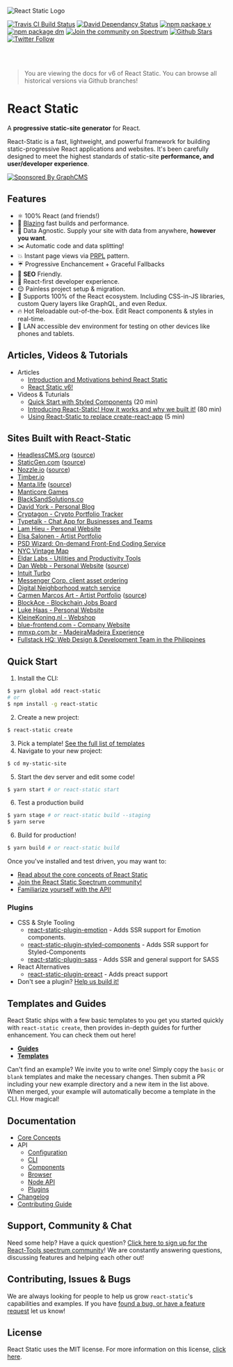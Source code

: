 ![React Static Logo](https://github.com/nozzle/react-static/raw/master/media/logo.png)

[![Travis CI Build Status](https://travis-ci.org/nozzle/react-static.svg?branch=master)](https://travis-ci.org/nozzle/react-static) [![David Dependancy Status](https://david-dm.org/nozzle/react-static.svg)](https://david-dm.org/nozzle/react-static) [![npm package v](https://img.shields.io/npm/v/react-static.svg)](https://www.npmjs.org/package/react-static) [![npm package dm](https://img.shields.io/npm/dm/react-static.svg)](https://npmjs.com/package/react-static) [![Join the community on Spectrum](https://withspectrum.github.io/badge/badge.svg)](https://spectrum.chat/react-static)
[![Github Stars](https://img.shields.io/github/stars/nozzle/react-static.svg?style=social&label=Star)](https://github.com/nozzle/react-static) [![Twitter Follow](https://img.shields.io/twitter/follow/nozzleio.svg?style=social&label=Follow)](https://twitter.com/nozzleio)

<br>
<br>

> You are viewing the docs for v6 of React Static. You can browse all historical versions via Github branches!

# React Static

A **progressive static-site generator** for React.

React-Static is a fast, lightweight, and powerful framework for building static-progressive React applications and websites. It's been carefully designed to meet the highest standards of static-site **performance, and user/developer experience**.

[![Sponsored By GraphCMS](https://github.com/nozzle/react-static/raw/master/media/graphcms.svg?sanitize=true)](http://graphcms.com/?ref=tlinsley)

## Features

- ⚛️ 100% React (and friends!)
- 🚀 [Blazing](https://twitter.com/acdlite/status/974390255393505280) fast builds and performance.
- 🚚 Data Agnostic. Supply your site with data from anywhere, **however you want**.
- ✂️ Automatic code and data splitting!
- 💥 Instant page views via [PRPL](https://developers.google.com/web/fundamentals/performance/prpl-pattern/) pattern.
- ☔️ Progressive Enchancement + Graceful Fallbacks
- 🎯 **SEO** Friendly.
- 🥇 React-first developer experience.
- 😌 Painless project setup & migration.
- 💯 Supports 100% of the React ecosystem. Including CSS-in-JS libraries, custom Query layers like GraphQL, and even Redux.
- 🔥 Hot Reloadable out-of-the-box. Edit React components & styles in real-time.
- 📲 LAN accessible dev environment for testing on other devices like phones and tablets.

## Articles, Videos & Tutorials

- Articles
  - [Introduction and Motivations behind React Static](https://medium.com/@tannerlinsley/%EF%B8%8F-introducing-react-static-a-progressive-static-site-framework-for-react-3470d2a51ebc)
  - [React Static v6!](https://medium.com/@tannerlinsley/react-static-v6-8dbe9fd202d4)
- Videos & Tuturials
  - [Quick Start with Styled Components](https://www.youtube.com/watch?v=KvlTVZPlmgs) (20 min)
  - [Introducing React-Static! How it works and why we built it!](https://www.youtube.com/watch?v=OqbJ5swVpDQ) (80 min)
  - [Using React-Static to replace create-react-app](https://youtu.be/1pBzh7IM1s8) (5 min)

## Sites Built with React-Static

<!-- - [React-Static.js.org](https://react-static.js.org) ([source](https://github.com/nozzle/react-static/tree/master/www)) -->
<!-- - [React-Charts.js.org](https://react-charts.js.org) ([source](https://github.com/nozzle/react-charts/tree/master/www)) -->

- [HeadlessCMS.org](https://headlesscms.org) ([source](https://github.com/netlify/headlesscms.org))
- [StaticGen.com](https://staticgen.com) ([source](https://github.com/netlify/staticgen))
- [Nozzle.io](https://nozzle.io) ([source](https://github.com/nozzle/nozzle.io))
- [Timber.io](https://timber.io)
- [Manta.life](https://manta.life) ([source](https://github.com/MantaApp/Website))
- [Manticore Games](http://manticoregames.com)
- [BlackSandSolutions.co](https://www.blacksandsolutions.co)
- [David York - Personal Blog](http://davideyork.com)
- [Cryptagon - Crypto Portfolio Tracker](https://cryptagon.io 'Crypto Portfolio Tracker')
- [Typetalk - Chat App for Businesses and Teams](https://www.typetalk.com 'Chat App for Businesses and Teams')
- [Lam Hieu - Personal Website](https://lamhieu.info)
- [Elsa Salonen - Artist Portfolio](https://elsasalonen.com/)
- [PSD Wizard: On-demand Front-End Coding Service](https://psdwizard.com)
- [NYC Vintage Map](https://nycvintagemap.com)
- [Eldar Labs - Utilities and Productivity Tools](https://eldarlabs.com)
- [Dan Webb - Personal Website](https://danwebb.co) ([source](https://github.com/DanWebb/danwebb.co))
- [Intuit Turbo](http://turbo.com)
- [Messenger Corp. client asset ordering](http://chartwells.messengercorp.com/)
- [Digital Neighborhood watch service](https://neighborhoodwatch.io/)
- [Carmen Marcos Art - Artist Portfolio](http://carmen-marcos.art/) ([source](https://github.com/rafacm/carmen-marcos-art-portfolio))
- [BlockAce - Blockchain Jobs Board](https://blockace.io 'The Best Blockchain Jobs Board')
- [Luke Haas - Personal Website](https://lukehaas.me)
- [KleineKoning.nl - Webshop](https://kleinekoning.nl)
- [blue-frontend.com - Company Website](https://blue-frontend.com)
- [mmxp.com.br - MadeiraMadeira Experience](https://www.mmxp.com.br/)
- [Fullstack HQ: Web Design & Development Team in the Philippines](https://fullstackhq.com/)

## Quick Start

1.  Install the CLI:

```bash
$ yarn global add react-static
# or
$ npm install -g react-static
```

2.  Create a new project:

```bash
$ react-static create
```

3.  Pick a template! [See the full list of templates](#examples-and-templates)
4.  Navigate to your new project:

```bash
$ cd my-static-site
```

5.  Start the dev server and edit some code!

```bash
$ yarn start # or react-static start
```

6.  Test a production build

```bash
$ yarn stage # or react-static build --staging
$ yarn serve
```

6.  Build for production!

```bash
$ yarn build # or react-static build
```

Once you've installed and test driven, you may want to:

- [Read about the core concepts of React Static](/docs/concepts.md)
- [Join the React Static Spectrum community!](https://spectrum.chat/react-static)
- [Familiarize yourself with the API!](/docs/config.md)

### Plugins

- CSS & Style Tooling
  - [react-static-plugin-emotion](https://github.com/nozzle/react-static-plugin-emotion) - Adds SSR support for Emotion components.
  - [react-static-plugin-styled-components](https://github.com/nozzle/react-static-plugin-styled-components) - Adds SSR support for Styled-Components
  - [react-static-plugin-sass](https://github.com/nozzle/react-static-plugin-sass) - Adds SSR and general support for SASS
- React Alternatives
  - [react-static-plugin-preact](https://github.com/nozzle/react-static-plugin-preact) - Adds preact support
- Don't see a plugin? [Help us build it!](/docs/plugins.md)

## Templates and Guides

React Static ships with a few basic templates to you get you started quickly with `react-static create`, then provides in-depth guides for further enhancement. You can check them out here!

- [**Guides**](https://github.com/nozzle/react-static/tree/master/docs/guides/)
- [**Templates**](https://github.com/nozzle/react-static/tree/master/packages/react-static/src/templates/)

Can't find an example? We invite you to write one! Simply copy the `basic` or `blank` templates and make the necessary changes. Then submit a PR including your new example directory and a new item in the list above. When merged, your example will automatically become a template in the CLI. How magical!

## Documentation

- [Core Concepts](/docs/concepts.md)
- API
  - [Configuration](/docs/config.md)
  - [CLI](/docs/cli.md)
  - [Components](/docs/components.md)
  - [Browser](/docs/browser.md)
  - [Node API](/docs/node-api.md)
  - [Plugins](/docs/plugins.md)
- [Changelog](/CHANGELOG.md)
- [Contributing Guide](/CONTRIBUTING.md)

## Support, Community & Chat

Need some help? Have a quick question? [Click here to sign up for the React-Tools spectrum community](https://spectrum.chat/react-static)! We are constantly answering questions, discussing features and helping each other out!

## Contributing, Issues & Bugs

We are always looking for people to help us grow `react-static`'s capabilities and examples. If you have [found a bug, or have a feature request](https://github.com/nozzle/react-static/issues/new) let us know!

## License

React Static uses the MIT license. For more information on this license, [click here](/LICENSE).
